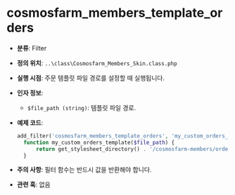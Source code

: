 # cosmosfarm_members_template_orders

- **분류**: Filter
- **정의 위치**: `..\class\Cosmosfarm_Members_Skin.class.php`
- **실행 시점**: 주문 템플릿 파일 경로를 설정할 때 실행됩니다.
- **인자 정보**:
  - `$file_path (string)`: 템플릿 파일 경로.
- **예제 코드**:

  ```php
  add_filter('cosmosfarm_members_template_orders', 'my_custom_orders_template');
    function my_custom_orders_template($file_path) {
        return get_stylesheet_directory() . '/cosmosfarm-members/orders.php';
    }
  ```

- **주의 사항**: 필터 함수는 반드시 값을 반환해야 합니다.
- **관련 훅**: 없음
